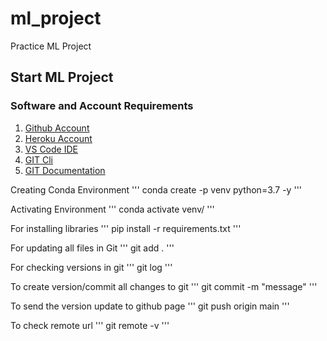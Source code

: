 # ml_project
Practice ML Project

## Start ML Project

### Software and Account Requirements

1. [Github Account](https://github.com)
2. [Heroku Account](https://dashboard.heroku.com/login)
3. [VS Code IDE](https://code.visualstudio.com/download)
4. [GIT Cli](https://git-scm.com/downloads)
5. [GIT Documentation](https://git-scm.com/docs/gittutorial)

Creating Conda Environment
'''
conda create -p venv python=3.7 -y
'''

Activating Environment
'''
conda activate venv/
'''

For installing libraries
'''
pip install -r requirements.txt
'''

For updating all files in Git
'''
git add .
'''

For checking versions in git
'''
git log
'''

To create version/commit all changes to git
'''
git commit -m "message"
'''

To send the version update to github page
'''
git push origin main
'''

To check remote url
'''
git remote -v
'''
